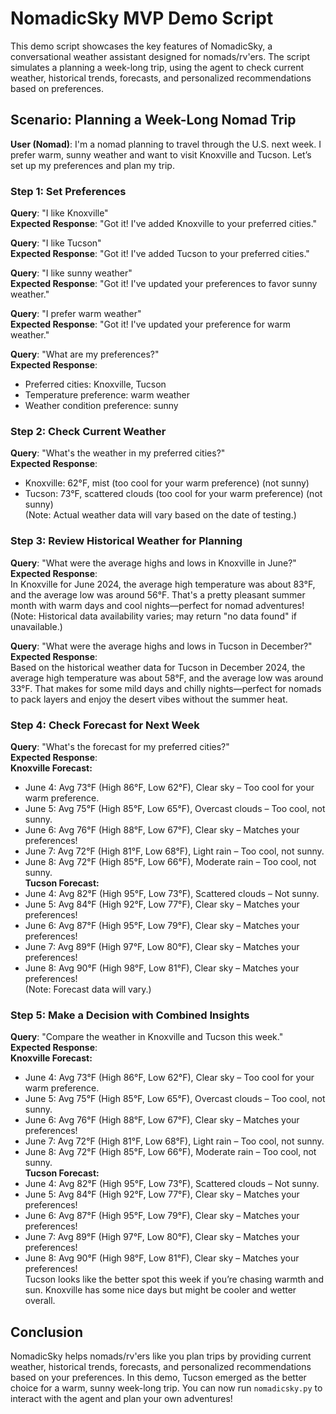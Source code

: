 # NomadicSky MVP Demo Script

This demo script showcases the key features of NomadicSky, a conversational weather assistant designed for nomads/rv'ers. The script simulates a planning a week-long trip, using the agent to check current weather, historical trends, forecasts, and personalized recommendations based on preferences.

## Scenario: Planning a Week-Long Nomad Trip

**User (Nomad)**: I'm a nomad planning to travel through the U.S. next week. I prefer warm, sunny weather and want to visit Knoxville and Tucson. Let’s set up my preferences and plan my trip.

### Step 1: Set Preferences
**Query**: "I like Knoxville"  
**Expected Response**: "Got it! I've added Knoxville to your preferred cities."

**Query**: "I like Tucson"  
**Expected Response**: "Got it! I've added Tucson to your preferred cities."

**Query**: "I like sunny weather"  
**Expected Response**: "Got it! I've updated your preferences to favor sunny weather."

**Query**: "I prefer warm weather"  
**Expected Response**: "Got it! I've updated your preference for warm weather."

**Query**: "What are my preferences?"  
**Expected Response**:  
- Preferred cities: Knoxville, Tucson  
- Temperature preference: warm weather  
- Weather condition preference: sunny

### Step 2: Check Current Weather
**Query**: "What's the weather in my preferred cities?"  
**Expected Response**:  
- Knoxville: 62°F, mist (too cool for your warm preference) (not sunny)  
- Tucson: 73°F, scattered clouds (too cool for your warm preference) (not sunny)  
(Note: Actual weather data will vary based on the date of testing.)

### Step 3: Review Historical Weather for Planning
**Query**: "What were the average highs and lows in Knoxville in June?"  
**Expected Response**:  
In Knoxville for June 2024, the average high temperature was about 83°F, and the average low was around 56°F. That's a pretty pleasant summer month with warm days and cool nights—perfect for nomad adventures!  
(Note: Historical data availability varies; may return "no data found" if unavailable.)

**Query**: "What were the average highs and lows in Tucson in December?"  
**Expected Response**:  
Based on the historical weather data for Tucson in December 2024, the average high temperature was about 58°F, and the average low was around 33°F. That makes for some mild days and chilly nights—perfect for nomads to pack layers and enjoy the desert vibes without the summer heat.

### Step 4: Check Forecast for Next Week
**Query**: "What's the forecast for my preferred cities?"  
**Expected Response**:  
**Knoxville Forecast:**  
- June 4: Avg 73°F (High 86°F, Low 62°F), Clear sky – Too cool for your warm preference.  
- June 5: Avg 75°F (High 85°F, Low 65°F), Overcast clouds – Too cool, not sunny.  
- June 6: Avg 76°F (High 88°F, Low 67°F), Clear sky – Matches your preferences!  
- June 7: Avg 72°F (High 81°F, Low 68°F), Light rain – Too cool, not sunny.  
- June 8: Avg 72°F (High 85°F, Low 66°F), Moderate rain – Too cool, not sunny.  
**Tucson Forecast:**  
- June 4: Avg 82°F (High 95°F, Low 73°F), Scattered clouds – Not sunny.  
- June 5: Avg 84°F (High 92°F, Low 77°F), Clear sky – Matches your preferences!  
- June 6: Avg 87°F (High 95°F, Low 79°F), Clear sky – Matches your preferences!  
- June 7: Avg 89°F (High 97°F, Low 80°F), Clear sky – Matches your preferences!  
- June 8: Avg 90°F (High 98°F, Low 81°F), Clear sky – Matches your preferences!  
(Note: Forecast data will vary.)

### Step 5: Make a Decision with Combined Insights
**Query**: "Compare the weather in Knoxville and Tucson this week."  
**Expected Response**:  
**Knoxville Forecast:**  
- June 4: Avg 73°F (High 86°F, Low 62°F), Clear sky – Too cool for your warm preference.  
- June 5: Avg 75°F (High 85°F, Low 65°F), Overcast clouds – Too cool, not sunny.  
- June 6: Avg 76°F (High 88°F, Low 67°F), Clear sky – Matches your preferences!  
- June 7: Avg 72°F (High 81°F, Low 68°F), Light rain – Too cool, not sunny.  
- June 8: Avg 72°F (High 85°F, Low 66°F), Moderate rain – Too cool, not sunny.  
**Tucson Forecast:**  
- June 4: Avg 82°F (High 95°F, Low 73°F), Scattered clouds – Not sunny.  
- June 5: Avg 84°F (High 92°F, Low 77°F), Clear sky – Matches your preferences!  
- June 6: Avg 87°F (High 95°F, Low 79°F), Clear sky – Matches your preferences!  
- June 7: Avg 89°F (High 97°F, Low 80°F), Clear sky – Matches your preferences!  
- June 8: Avg 90°F (High 98°F, Low 81°F), Clear sky – Matches your preferences!  
Tucson looks like the better spot this week if you’re chasing warmth and sun. Knoxville has some nice days but might be cooler and wetter overall.

## Conclusion
NomadicSky helps nomads/rv'ers like you plan trips by providing current weather, historical trends, forecasts, and personalized recommendations based on your preferences. In this demo, Tucson emerged as the better choice for a warm, sunny week-long trip. You can now run `nomadicsky.py` to interact with the agent and plan your own adventures!